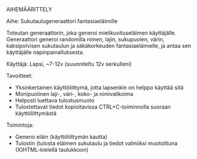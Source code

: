 AIHEMÄÄRITTELY

Aihe: Sukutaulugeneraattori fantasiaeläimille

Toteutan generaattorin, joka generoi mielikuvituseläimen käyttäjälle. Generaattori generoi randomilla nimen, lajin, sukupuolen, värin, kaksipolvisen sukutaulun ja säkäkorkeuden fantasiaeläimelle, ja antaa sen käyttäjälle napinpainalluksesta. 

Käyttäjä: Lapsi, ~7-12v (suunniteltu 12v serkulleni)

Tavoitteet:
- Yksinkertainen käyttöliittymä, jotta lapsenkin on helppo käyttää sitä
- Monipuolinen laji-, väri-, koko- ja nimivalikoima
- Helposti luettava tulostusmuoto
- Tulostettavat tiedot kopioitavissa CTRL+C-toiminnolla suoraan käyttöliittymästä

Toimintoja:
- Generoi eläin (käyttöliittymän kautta)
- Tulostin (tulosta eläimen sukutaulu ja tiedot valmiiksi muotoiltuna (X)HTML-kielellä taulukkoon)